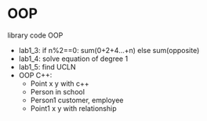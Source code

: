 # OOP
library code OOP
+ lab1_3: if n%2==0: sum(0+2+4...+n) else sum(opposite)
+ lab1_4: solve equation of degree 1
+ lab1_5: find UCLN
+ OOP C++:
  + Point x y with c++
  + Person in school
  + Person1 customer, employee
  + Point1 x y with relationship 
